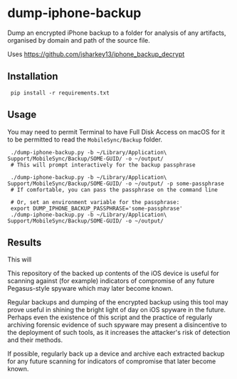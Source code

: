 # dump-iphone-backup

Dump an encrypted iPhone backup to a folder for analysis of any artifacts, organised by domain and path
of the source file.

Uses https://github.com/jsharkey13/iphone_backup_decrypt

## Installation

     pip install -r requirements.txt

## Usage

You may need to permit Terminal to have Full Disk Access on macOS for it to be permitted to read the `MobileSync/Backup` folder.

     ./dump-iphone-backup.py -b ~/Library/Application\ Support/MobileSync/Backup/SOME-GUID/ -o ~/output/ 
     # This will prompt interactively for the backup passphrase

     ./dump-iphone-backup.py -b ~/Library/Application\ Support/MobileSync/Backup/SOME-GUID/ -o ~/output/ -p some-passphrase
     # If comfortable, you can pass the passphrase on the command line

     # Or, set an environment variable for the passphrase:
     export DUMP_IPHONE_BACKUP_PASSPHRASE='some-passphrase'
     ./dump-iphone-backup.py -b ~/Library/Application\ Support/MobileSync/Backup/SOME-GUID/ -o ~/output/ 

## Results

This will

This repository of the backed up contents of the iOS device is useful for scanning against (for example) indicators of compromise of any future Pegasus-style spyware which may later become known.

Regular backups and dumping of the encrypted backup using this tool may prove useful in shining the bright light of day on iOS spyware in the future. Perhaps even the existence of this script and the practice of regularly archiving forensic evidence of such spyware may present a disincentive to the deployment of such tools, as it increases the attacker's risk of detection and their methods.

If possible, regularly back up a device and archive each extracted backup for any future scanning for
indicators of compromise that later become known.